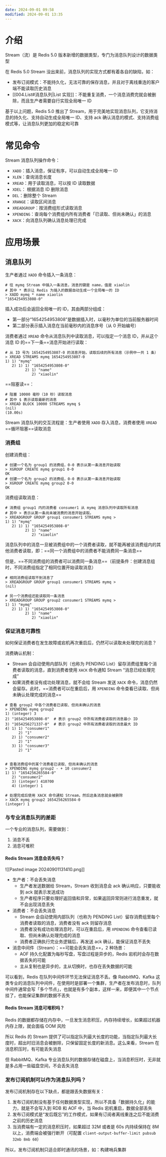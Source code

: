 ```yaml
---
date: 2024-09-01 09:58
modified: 2024-09-01 13:35
---
```


# 介绍

Stream（流）是 Redis 5.0 版本新增的数据类型，专门为消息队列设计的数据类型

在 Redis 5.0 Stream 没出来前，消息队列的实现方式都有着各自的缺陷，如：

- 发布订阅模式：不能持久化，无法可靠的保存消息，并且对于离线重连的客户端不能读取历史消息
- [[004.List#消息队列|List 实现]]：不能重复消费，一个消息消费完就会被删除，而且生产者需要自行实现全局唯一 ID

基于以上问题，Redis 5.0 推出了 Stream，用于完美地实现消息队列，它支持消息的持久化、支持自动生成全局唯一 ID、支持 ack 确认消息的模式、支持消费组模式等，让消息队列更加的稳定和可靠

# 常见命令

Stream 消息队列操作命令：

- `XADD`：插入消息，保证有序，可以自动生成全局唯一 ID
- `XLEN`：查询消息长度
- `XREAD`：用于读取消息，可以按 ID 读取数据
- `XDEL`： 根据消息 ID 删除消息
- `DEL`：删除整个 Stream
- `XRANGE`：读取区间消息
- `XREADGROUP`：按消费组形式读取消息
- `XPENDING`：查询每个消费组内所有消费者「已读取、但尚未确认」的消息
- `XACK`：向消息队列确认消息处理已完成

# 应用场景

## 消息队列

生产者通过 `XADD` 命令插入一条消息：

```shell
# 往 mymq Stream 中插入一条消息，消息的键是 name，值是 xiaolin
# 其中 * 表示让 Redis 为插入的数据自动生成一个全局唯一的 ID
> XADD mymq * name xiaolin
"1654254953808-0"
```

插入成功后会返回全局唯一的 ID，其由两部分组成：

- 第一部分“1654254953808”是数据插入时，以毫秒为单位的当前服务器时间
- 第二部分表示插入消息在当前毫秒内的消息序号（从 0 开始编号）

消费者通过 `XREAD` 命令从消息队列中读取消息，可以指定一个消息 ID，并从这个消息 ID 的==下一条==消息开始进行读取：

```shell
# 从 ID 号为 1654254953807-0 的消息开始，读取后续的所有消息（示例中一共 1 条）
> XREAD STREAMS mymq 1654254953807-0
1) 1) "mymq"
   2) 1) 1) "1654254953808-0"
         2) 1) "name"
            2) "xiaolin"
```

==阻塞读==：

```shell
# 阻塞 10000 毫秒（10 秒）读取消息
# 其中 $ 表示读取最新的消息
> XREAD BLOCK 10000 STREAMS mymq $
(nil)
(10.00s)
```

Stream 消息队列的交互流程是：生产者使用 `XADD` 存入消息，消费者使用 `XREAD` ==循环阻塞==读取消息

### 消费组

创建消费组：

```shell
# 创建一个名为 group1 的消费组，0-0 表示从第一条消息开始读取
> XGROUP CREATE mymq group1 0-0
OK
# 创建一个名为 group2 的消费组，0-0 表示从第一条消息开始读取
> XGROUP CREATE mymq group2 0-0
OK
```

消费组读取消息：

```shell
# 消费组 group1 内的消费者 consumer1 从 mymq 消息队列中读取所有消息
# 其中 > 表示从第一条尚未被消费的消息开始读取。
> XREADGROUP GROUP group1 consumer1 STREAMS mymq >
1) 1) "mymq"
   2) 1) 1) "1654254953808-0"
         2) 1) "name"
            2) "xiaolin"
```

消息队列中的消息一旦被消费组中的一个消费者读取，就不能再被该消费组内的其他消费者读取，即：==同一个消费组中的消费者不能消费同一条消息==

但是，==不同消费组的消费者可以消费同一条消息==（前提条件：创建消息组时，不同消费组指定了相同位置开始读取消息）

```shell
# 相同消费组读取不到消息了
> XREADGROUP GROUP group1 consumer1 STREAMS mymq >
(nil)

# 另一个消费组还能读取同一条消息
> XREADGROUP GROUP group2 consumer1 STREAMS mymq >
1) 1) "mymq"
   2) 1) 1) "1654254953808-0"
         2) 1) "name"
            2) "xiaolin"
```

### 保证消息可靠性

如何保证消费者在发生故障或宕机再次重启后，仍然可以读取未处理完的消息？

消费确认机制：

- Stream 会自动使用内部队列（也称为 PENDING List）留存消费组里每个消费者读取的消息，直到消费者使用 `XACK` 命令通知 Stream “消息已经处理完成”
- 如果消费者没有成功处理消息，就不会给 Stream 发送 `XACK` 命令，消息仍然会留存。此时，==消费者可以在重启后，用 `XPENDING` 命令查看已读取、但尚未确认处理完成的消息==

```shell
# 查看 group2 中各个消费者已读取、但尚未确认的消息
> XPENDING mymq group2
1) (integer) 3
2) "1654254953808-0"  # 表示 group2 中所有消费者读取的消息最小 ID
3) "1654256271337-0"  # 表示 group2 中所有消费者读取的消息最大 ID
4) 1) 1) "consumer1"
      2) "1"
   2) 1) "consumer2"
      2) "1"
   3) 1) "consumer3"
      2) "1"


# 查看消费组中的某个消费者已读取、但尚未确认的消息
> XPENDING mymq group2 - + 10 consumer2
1) 1) "1654256265584-0"
   2) "consumer2"
   3) (integer) 410700
   4) (integer) 1

# 处理完成后使用 XACK 命令通知 Stream，然后这条消息就会被删除
> XACK mymq group2 1654256265584-0
(integer) 1
```

### 与专业消息队列的差距

一个专业的消息队列，需要做到：

1. 消息不丢
2. 消息可堆积

#### Redis Stream 消息会丢失吗？

![[Pasted image 20240901131410.png]]

- 生产者：不会丢失消息
	- 生产者发送数据给 Stream，Stream 收到消息会 ack 确认响应，只要能收到 ack 就表示发送成功
	- 生产者程序只要处理好返回值和异常，如果返回异常则进行消息重发，就不会出现消息丢失
- 消费者：不会丢失消息
	- Stream 会自动使用内部队列（也称为 PENDING List）留存消费组里每个消费者读取的消息，消费者没有 ack 则留存消息
	- 消费者没有成功处理消息时，可以在重启后，用 `XPENDING` 命令查看已读取、但尚未确认处理完成的消息
	- 消费者正确执行完业务逻辑后，再发送 ack 确认，能保证消息不丢失
- 消息中间件（Stream）：==可能会丢失消息==，2 种场景：
	- AOF 持久化配置为每秒写盘，写盘过程是异步的，Redis 宕机时会存在数据丢失的可能
	- 主从复制也是异步的，主从切换时，也存在丢失数据的可能

可以看到，Redis 在队列中间件环节无法保证消息不丢。像 RabbitMQ、Kafka 这类专业的消息队列中间件，在使用时是部署一个集群，生产者在发布消息时，队列中间件通常会写「多个节点」，也就是有多个副本，这样一来，即便其中一个节点挂了，也能保证集群的数据不丢失

#### Redis Stream 消息可堆积吗？

Redis 的数据都存储在内存中，一旦发生消息积压，内存持续增长，如果超过机器内存上限，就会面临 OOM 风险

所以 Redis 的 Stream 提供了可以指定队列最大长度的功能，当指定队列最大长度时，超出时旧消息会被删除，只保留固定长度的新消息。这么来看，Stream 在消息积压时，有可能丢失消息

但 RabbitMQ、Kafka 专业消息队列的数据存储在磁盘上，当消息积压时，无非就是多占用一些磁盘空间，不会丢失消息

### 发布订阅机制可以作为消息队列吗？

发布订阅机制存在以下缺点，都是跟丢失数据有关：

1. 发布订阅机制没有基于任何数据类型实现，所以不具备「数据持久化」的能力，就是不会写入到 RDB 和 AOF 中，当 Redis 宕机重启，数据全部丢失
2. 发布订阅模式是“发后既忘”的工作模式，如果有订阅者离线重连之后不能消费之前的历史消息
3. 当消费端有一定的消息积压时，如果超过 32M 或者是 60s 内持续保持在 8M 以上，消费端会被强行断开（可配置 `client-output-buffer-limit pubsub 32mb 8mb 60`）

所以，发布订阅机制只适合即时通讯的场景，如：构建哨兵集群
